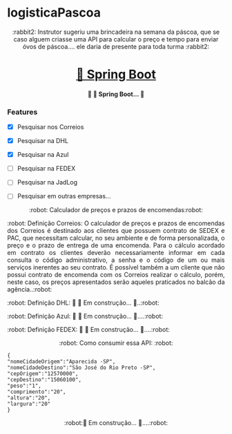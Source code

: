 # logisticaPascoa

<p align="center"> :rabbit2: Instrutor sugeriu uma brincadeira na semana da páscoa, que se caso alguem criasse uma API para calcular o preço e tempo para enviar óvos de páscoa.... ele daria de presente para toda turma :rabbit2: </p>



<h1 align="center">
    <a href="https://www.java.com/pt-BR/">🔗 Spring Boot </a>
</h1>

<h4 align="center"> 
	🚧  🚀 Spring Boot...  🚧
</h4>

### Features

- [x] Pesquisar nos Correios
- [x] Pesquisar na DHL
- [x] Pesquisar na Azul
- [ ] Pesquisar na FEDEX
- [ ] Pesquisar na JadLog
- [ ] Pesquisar em outras empresas...



<p align="center"> :robot: Calculador de preços e prazos de encomendas:robot: </p>

<p align="justify"> :robot: Definição Correios: O calculador de preços e prazos de encomendas dos Correios é destinado aos clientes que possuem contrato de SEDEX e PAC, que necessitam calcular, no seu 
ambiente e de forma personalizada, o preço e o prazo de entrega de uma encomenda. Para o cálculo acordado em contrato os clientes deverão necessariamente informar em 
cada consulta o código administrativo, a senha e o código de um ou mais serviços inerentes ao seu contrato. É possível também a um cliente que não possui contrato de encomenda com os 
Correios realizar o cálculo, porém, neste caso, os preços apresentados serão aqueles praticados no balcão da agência..:robot: </p>

<p align="justify"> :robot: Definição DHL: 	🚧  🚀 Em construção...  🚧..:robot: </p>
<p align="justify"> :robot: Definição Azul: 🚧  🚀 Em construção...  🚧....:robot: </p>
<p align="justify"> :robot: Definição FEDEX: 🚧  🚀 Em construção...  🚧....:robot: </p>


<p align="center"> :robot: Como consumir essa API: :robot: </p>

```
{
"nomeCidadeOrigem":"Aparecida -SP",
"nomeCidadeDestino":"São José do Rio Preto -SP",
"cepOrigem":"12570000",
"cepDestino":"15060100",
"peso":"1",
"comprimento":"20",
"altura":"20",
"largura":"20"	
}
```
 
<p align="center"> :robot:🚧  Em construção...  🚧....:robot: </p>
